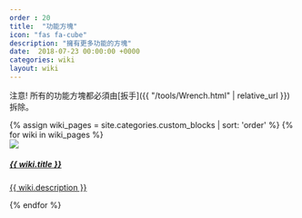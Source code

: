 ```yaml
---
order : 20
title:  "功能方塊"
icon: "fas fa-cube"
description: "擁有更多功能的方塊"
date:  2018-07-23 00:00:00 +0000
categories: wiki
layout: wiki
---
```


注意! 所有的功能方塊都必須由[扳手]({{ "/tools/Wrench.html" | relative_url }})拆除。

<div class="container">
    <div class="wikiPages">
        <div class="row">
            {% assign wiki_pages = site.categories.custom_blocks | sort: 'order' %}
            {% for wiki in wiki_pages %}
            <div class="col-sm-3">
                <a href="{{ wiki.url | relative_url }}" class="wiki-a">
                    <div class="card text-center wiki-item">
                        <img class="card-img-top" src="{{ "/assets/img/wiki/custom_block_icons/" | relative_url  }}{{ wiki.icon }}">
                        <div class="card-body">
                            <h5 class="card-title no-shadow">{{ wiki.title }}</h5>
                            <p class="card-text no-shadow">{{ wiki.description }}</p>
                        </div>
                    </div>
                </a>
            </div>
            {% endfor %}
        </div>
    </div>
</div>